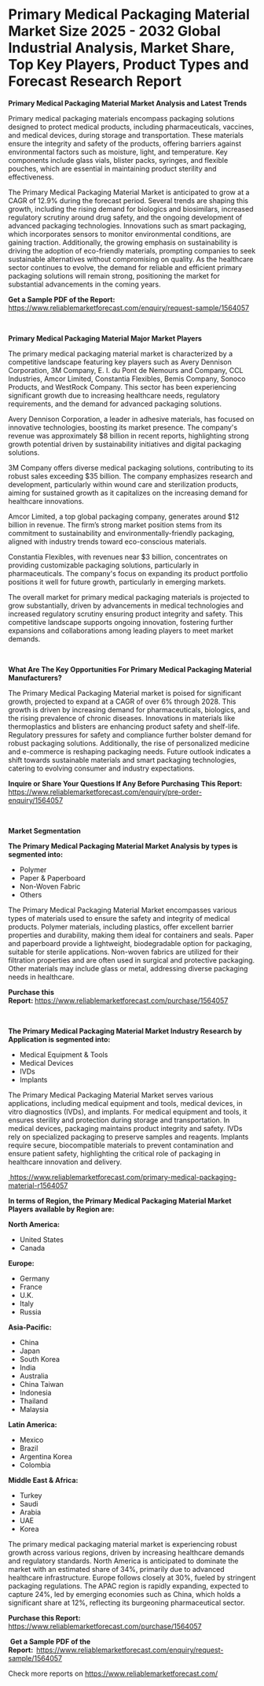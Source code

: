 <p><h1>Primary Medical Packaging Material Market Size 2025 - 2032 Global Industrial Analysis, Market Share, Top Key Players, Product Types and Forecast Research Report</h1></p><p><strong>Primary Medical Packaging Material Market Analysis and Latest Trends</strong></p>
<p><p>Primary medical packaging materials encompass packaging solutions designed to protect medical products, including pharmaceuticals, vaccines, and medical devices, during storage and transportation. These materials ensure the integrity and safety of the products, offering barriers against environmental factors such as moisture, light, and temperature. Key components include glass vials, blister packs, syringes, and flexible pouches, which are essential in maintaining product sterility and effectiveness.</p><p>The Primary Medical Packaging Material Market is anticipated to grow at a CAGR of 12.9% during the forecast period. Several trends are shaping this growth, including the rising demand for biologics and biosimilars, increased regulatory scrutiny around drug safety, and the ongoing development of advanced packaging technologies. Innovations such as smart packaging, which incorporates sensors to monitor environmental conditions, are gaining traction. Additionally, the growing emphasis on sustainability is driving the adoption of eco-friendly materials, prompting companies to seek sustainable alternatives without compromising on quality. As the healthcare sector continues to evolve, the demand for reliable and efficient primary packaging solutions will remain strong, positioning the market for substantial advancements in the coming years.</p></p>
<p><strong>Get a Sample PDF of the Report:&nbsp;</strong> <a href="https://www.reliablemarketforecast.com/enquiry/request-sample/1564057?utm_campaign=2294&utm_medium=2&utm_source=Github&utm_content=ia&utm_term=02042025&utm_id=primary-medical-packaging-material">https://www.reliablemarketforecast.com/enquiry/request-sample/1564057</a></p>
<p>&nbsp;</p>
<p><strong>Primary Medical Packaging Material Major Market Players</strong></p>
<p><p>The primary medical packaging material market is characterized by a competitive landscape featuring key players such as Avery Dennison Corporation, 3M Company, E. I. du Pont de Nemours and Company, CCL Industries, Amcor Limited, Constantia Flexibles, Bemis Company, Sonoco Products, and WestRock Company. This sector has been experiencing significant growth due to increasing healthcare needs, regulatory requirements, and the demand for advanced packaging solutions.</p><p>Avery Dennison Corporation, a leader in adhesive materials, has focused on innovative technologies, boosting its market presence. The company's revenue was approximately $8 billion in recent reports, highlighting strong growth potential driven by sustainability initiatives and digital packaging solutions.</p><p>3M Company offers diverse medical packaging solutions, contributing to its robust sales exceeding $35 billion. The company emphasizes research and development, particularly within wound care and sterilization products, aiming for sustained growth as it capitalizes on the increasing demand for healthcare innovations.</p><p>Amcor Limited, a top global packaging company, generates around $12 billion in revenue. The firm’s strong market position stems from its commitment to sustainability and environmentally-friendly packaging, aligned with industry trends toward eco-conscious materials.</p><p>Constantia Flexibles, with revenues near $3 billion, concentrates on providing customizable packaging solutions, particularly in pharmaceuticals. The company's focus on expanding its product portfolio positions it well for future growth, particularly in emerging markets.</p><p>The overall market for primary medical packaging materials is projected to grow substantially, driven by advancements in medical technologies and increased regulatory scrutiny ensuring product integrity and safety. This competitive landscape supports ongoing innovation, fostering further expansions and collaborations among leading players to meet market demands.</p></p>
<p>&nbsp;</p>
<p><strong>What Are The Key Opportunities For Primary Medical Packaging Material Manufacturers?</strong></p>
<p><p>The Primary Medical Packaging Material market is poised for significant growth, projected to expand at a CAGR of over 6% through 2028. This growth is driven by increasing demand for pharmaceuticals, biologics, and the rising prevalence of chronic diseases. Innovations in materials like thermoplastics and blisters are enhancing product safety and shelf-life. Regulatory pressures for safety and compliance further bolster demand for robust packaging solutions. Additionally, the rise of personalized medicine and e-commerce is reshaping packaging needs. Future outlook indicates a shift towards sustainable materials and smart packaging technologies, catering to evolving consumer and industry expectations.</p></p>
<p><strong>Inquire or Share Your Questions If Any Before Purchasing This Report:</strong> <a href="https://www.reliablemarketforecast.com/enquiry/pre-order-enquiry/1564057?utm_campaign=2294&utm_medium=2&utm_source=Github&utm_content=ia&utm_term=02042025&utm_id=primary-medical-packaging-material">https://www.reliablemarketforecast.com/enquiry/pre-order-enquiry/1564057</a></p>
<p>&nbsp;</p>
<p><strong>Market Segmentation</strong></p>
<p><strong>The Primary Medical Packaging Material Market Analysis by types is segmented into:</strong></p>
<p><ul><li>Polymer</li><li>Paper & Paperboard</li><li>Non-Woven Fabric</li><li>Others</li></ul></p>
<p><p>The Primary Medical Packaging Material Market encompasses various types of materials used to ensure the safety and integrity of medical products. Polymer materials, including plastics, offer excellent barrier properties and durability, making them ideal for containers and seals. Paper and paperboard provide a lightweight, biodegradable option for packaging, suitable for sterile applications. Non-woven fabrics are utilized for their filtration properties and are often used in surgical and protective packaging. Other materials may include glass or metal, addressing diverse packaging needs in healthcare.</p></p>
<p><strong>Purchase this Report:&nbsp;</strong><a href="https://www.reliablemarketforecast.com/purchase/1564057?utm_campaign=2294&utm_medium=2&utm_source=Github&utm_content=ia&utm_term=02042025&utm_id=primary-medical-packaging-material">https://www.reliablemarketforecast.com/purchase/1564057</a></p>
<p>&nbsp;</p>
<p><strong>The Primary Medical Packaging Material Market Industry Research by Application is segmented into:</strong></p>
<p><ul><li>Medical Equipment & Tools</li><li>Medical Devices</li><li>IVDs</li><li>Implants</li></ul></p>
<p><p>The Primary Medical Packaging Material Market serves various applications, including medical equipment and tools, medical devices, in vitro diagnostics (IVDs), and implants. For medical equipment and tools, it ensures sterility and protection during storage and transportation. In medical devices, packaging maintains product integrity and safety. IVDs rely on specialized packaging to preserve samples and reagents. Implants require secure, biocompatible materials to prevent contamination and ensure patient safety, highlighting the critical role of packaging in healthcare innovation and delivery.</p></p>
<p><a href="https://www.reliablemarketforecast.com/primary-medical-packaging-material-r1564057?utm_campaign=2294&utm_medium=2&utm_source=Github&utm_content=ia&utm_term=02042025&utm_id=primary-medical-packaging-material">&nbsp;https://www.reliablemarketforecast.com/primary-medical-packaging-material-r1564057</a></p>
<p><strong>In terms of Region, the Primary Medical Packaging Material Market Players available by Region are:</strong></p>
<p>
    <p> <strong> North America: </strong>
        <ul>
            <li>United States</li>
            <li>Canada</li>
        </ul>
        </p> 
    <p> <strong> Europe: </strong>
        <ul>
            <li>Germany</li>
            <li>France</li>
            <li>U.K.</li>
            <li>Italy</li>
            <li>Russia</li>
        </ul>
        </p> 
    <p> <strong> Asia-Pacific: </strong>
        <ul>
            <li>China</li>
            <li>Japan</li>
            <li>South Korea</li>
            <li>India</li>
            <li>Australia</li>
            <li>China Taiwan</li>
            <li>Indonesia</li>
            <li>Thailand</li>
            <li>Malaysia</li>
        </ul>
        </p> 
    <p> <strong> Latin America: </strong>
        <ul>
            <li>Mexico</li>
            <li>Brazil</li>
            <li>Argentina Korea</li>
            <li>Colombia</li>
        </ul>
        </p> 
    <p> <strong> Middle East & Africa: </strong>
        <ul>
            <li>Turkey</li>
            <li>Saudi</li>
            <li>Arabia</li>
            <li>UAE</li>
            <li>Korea</li>
        </ul>
    </p>
    </p>
<p><p>The primary medical packaging material market is experiencing robust growth across various regions, driven by increasing healthcare demands and regulatory standards. North America is anticipated to dominate the market with an estimated share of 34%, primarily due to advanced healthcare infrastructure. Europe follows closely at 30%, fueled by stringent packaging regulations. The APAC region is rapidly expanding, expected to capture 24%, led by emerging economies such as China, which holds a significant share at 12%, reflecting its burgeoning pharmaceutical sector.</p></p>
<p><strong>Purchase this Report: </strong><a href="https://www.reliablemarketforecast.com/purchase/1564057?utm_campaign=2294&utm_medium=2&utm_source=Github&utm_content=ia&utm_term=02042025&utm_id=primary-medical-packaging-material">https://www.reliablemarketforecast.com/purchase/1564057</a></p>
<p>&nbsp;<strong>Get a Sample PDF of the Report:&nbsp;&nbsp;</strong><a href="https://www.reliablemarketforecast.com/enquiry/request-sample/1564057?utm_campaign=2294&utm_medium=2&utm_source=Github&utm_content=ia&utm_term=02042025&utm_id=primary-medical-packaging-material">https://www.reliablemarketforecast.com/enquiry/request-sample/1564057</a></p>
<p><strong></strong></p>
<p>Check more reports on <a href="https://www.reliablemarketforecast.com/?utm_campaign=2294&utm_medium=2&utm_source=Github&utm_content=ia&utm_term=02042025&utm_id=primary-medical-packaging-material">https://www.reliablemarketforecast.com/</a></p>